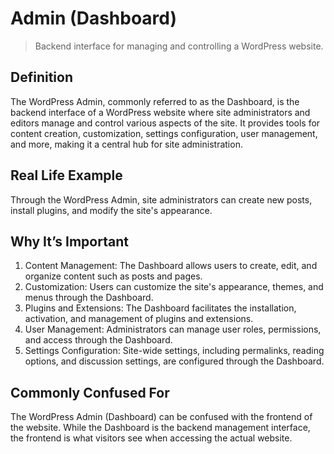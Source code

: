 # Admin (Dashboard)

> Backend interface for managing and controlling a WordPress website.

## Definition

The WordPress Admin, commonly referred to as the Dashboard, is the backend interface of a WordPress website where site administrators and editors manage and control various aspects of the site. It provides tools for content creation, customization, settings configuration, user management, and more, making it a central hub for site administration.

## Real Life Example

Through the WordPress Admin, site administrators can create new posts, install plugins, and modify the site's appearance.

## Why It’s Important

1. Content Management: The Dashboard allows users to create, edit, and organize content such as posts and pages.
2. Customization: Users can customize the site's appearance, themes, and menus through the Dashboard.
3. Plugins and Extensions: The Dashboard facilitates the installation, activation, and management of plugins and extensions.
4. User Management: Administrators can manage user roles, permissions, and access through the Dashboard.
5. Settings Configuration: Site-wide settings, including permalinks, reading options, and discussion settings, are configured through the Dashboard.

## Commonly Confused For

The WordPress Admin (Dashboard) can be confused with the frontend of the website. While the Dashboard is the backend management interface, the frontend is what visitors see when accessing the actual website.
